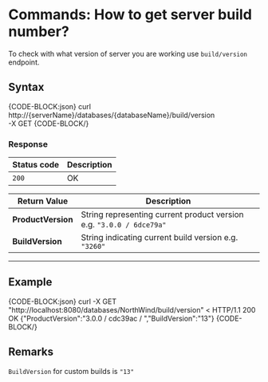 # Commands: How to get server build number?

To check with what version of server you are working use `build/version` endpoint.

## Syntax

{CODE-BLOCK:json}
curl \
	http://{serverName}/databases/{databaseName}/build/version \
	-X GET 
{CODE-BLOCK/}

### Response

| Status code | Description |
| ----------- | - |
| `200` | OK |

| Return Value | Description |
| ------------- | ------------- |
| **ProductVersion** | String representing current product version e.g. `"3.0.0 / 6dce79a"` |
| **BuildVersion** |  String indicating current build version e.g. `"3260"` |

<hr />

## Example

{CODE-BLOCK:json}
curl -X GET "http://localhost:8080/databases/NorthWind/build/version" 
< HTTP/1.1 200 OK
{"ProductVersion":"3.0.0 / cdc39ac / ","BuildVersion":"13"}
{CODE-BLOCK/}


## Remarks

`BuildVersion` for custom builds is `"13"`
